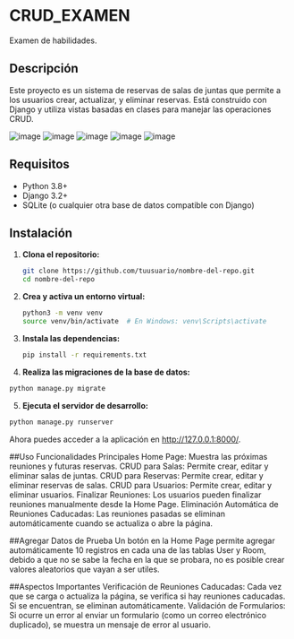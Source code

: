 # CRUD_EXAMEN
Examen de habilidades.

## Descripción

Este proyecto es un sistema de reservas de salas de juntas que permite a los usuarios crear, actualizar, y eliminar reservas. Está construido con Django y utiliza vistas basadas en clases para manejar las operaciones CRUD.

![image](https://github.com/user-attachments/assets/444876e5-36bf-4cc9-a3fc-8bd481e490bb)
![image](https://github.com/user-attachments/assets/50561fe0-8370-4a71-82d3-1f2f74074b4a)
![image](https://github.com/user-attachments/assets/5222e3f8-9c2c-42c8-89f2-0cb242b14887)
![image](https://github.com/user-attachments/assets/066fd725-c187-4010-af9d-12c3fdb3c48c)
![image](https://github.com/user-attachments/assets/b8090e15-4fc0-46b8-991b-418709907c6c)


## Requisitos

- Python 3.8+
- Django 3.2+
- SQLite (o cualquier otra base de datos compatible con Django)

## Instalación

1. **Clona el repositorio:**

   ```bash
   git clone https://github.com/tuusuario/nombre-del-repo.git
   cd nombre-del-repo
   ```
2. **Crea y activa un entorno virtual:**

   ```bash
   python3 -m venv venv
   source venv/bin/activate  # En Windows: venv\Scripts\activate
   ```
3. **Instala las dependencias:**

   ```bash
   pip install -r requirements.txt
   ```

4. **Realiza las migraciones de la base de datos:**

```bash
python manage.py migrate
```
5. **Ejecuta el servidor de desarrollo:**

```bash
python manage.py runserver
```

Ahora puedes acceder a la aplicación en http://127.0.0.1:8000/.

##Uso
Funcionalidades Principales
Home Page: Muestra las próximas reuniones y futuras reservas.
CRUD para Salas: Permite crear, editar y eliminar salas de juntas.
CRUD para Reservas: Permite crear, editar y eliminar reservas de salas.
CRUD para Usuarios: Permite crear, editar y eliminar usuarios.
Finalizar Reuniones: Los usuarios pueden finalizar reuniones manualmente desde la Home Page.
Eliminación Automática de Reuniones Caducadas: Las reuniones pasadas se eliminan automáticamente cuando se actualiza o abre la página.


##Agregar Datos de Prueba
Un botón en la Home Page permite agregar automáticamente 10 registros en cada una de las tablas User y Room, debido a que no se sabe la fecha en la que se probara, no es posible crear valores aleatorios que vayan a ser utiles. 

##Aspectos Importantes
Verificación de Reuniones Caducadas: Cada vez que se carga o actualiza la página, se verifica si hay reuniones caducadas. Si se encuentran, se eliminan automáticamente.
Validación de Formularios: Si ocurre un error al enviar un formulario (como un correo electrónico duplicado), se muestra un mensaje de error al usuario.

